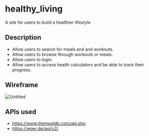 # healthy_living
A site for users to build a healthier lifestyle

## Description
- Allow users to search for meals and and workouts.
- Allow users to browse through workouts or meals.
- Allow users to login.
- Allow users to access health calculators and be able to track their progress.

## Wireframe
![Untitled](https://user-images.githubusercontent.com/117141950/222753379-7c77990d-cc15-4428-8aa8-9312d6e4b368.jpg)

## APIs used
- https://www.themealdb.com/api.php
- https://wger.de/api/v2/
